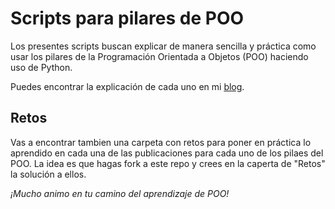# Scripts para pilares de POO

Los presentes scripts buscan explicar de manera sencilla y práctica como usar los pilares de la Programación Orientada a Objetos (POO) haciendo uso de Python.

Puedes encontrar la explicación de cada uno en mi [blog](https://arizamoises.co/tags/poo/).

## Retos
Vas a encontrar tambien una carpeta con retos para poner en práctica lo aprendido en cada una de las publicaciones para cada uno de los pilaes del POO. 
La idea es que hagas fork a este repo y crees en la caperta de "Retos" la solución a ellos.

*¡Mucho animo en tu camino del aprendizaje de POO!*